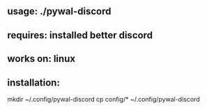 ## usage: ./pywal-discord
## requires: installed better discord
## works on: linux
## installation:
mkdir ~/.config/pywal-discord
cp config/* ~/.config/pywal-discord

